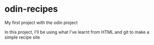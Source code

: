# odin-recipes
My first project with the odin project

In this project, I'll be using what I've learnt from HTML and git to make a simple recipe site